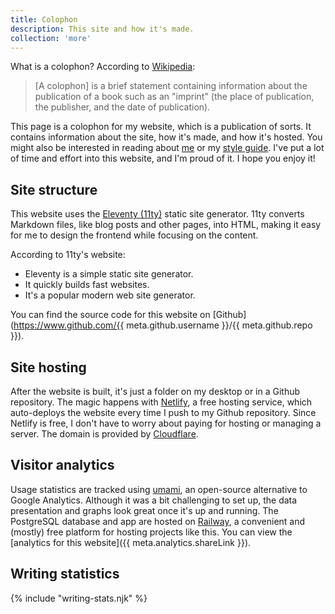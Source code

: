 ```yaml
---
title: Colophon
description: This site and how it's made.
collection: 'more'
---
```


What is a colophon? According to [Wikipedia](<https://en.wikipedia.org/wiki/Colophon_(publishing)>):

> [A colophon] is a brief statement containing information about the publication of a book such as an "imprint" (the place of publication, the publisher, and the date of publication).

This page is a colophon for my website, which is a publication of sorts. It contains information about the site, how it's made, and how it's hosted. You might also be interested in reading about [me](/about) or my [style guide](/style). I've put a lot of time and effort into this website, and I'm proud of it. I hope you enjoy it!

## Site structure

This website uses the [Eleventy (11ty)](https://www.11ty.dev/) static site generator. 11ty converts Markdown files, like blog posts and other pages, into HTML, making it easy for me to design the frontend while focusing on the content.

According to 11ty's website:

- Eleventy is a simple static site generator.
- It quickly builds fast websites.
- It's a popular modern web site generator.

You can find the source code for this website on [Github](https://www.github.com/{{ meta.github.username }}/{{ meta.github.repo }}).

## Site hosting

After the website is built, it's just a folder on my desktop or in a Github repository. The magic happens with [Netlify](https://www.netlify.com/), a free hosting service, which auto-deploys the website every time I push to my Github repository. Since Netlify is free, I don't have to worry about paying for hosting or managing a server. The domain is provided by [Cloudflare](https://www.cloudflare.com/).

## Visitor analytics

Usage statistics are tracked using [umami](https://umami.is/), an open-source alternative to Google Analytics. Although it was a bit challenging to set up, the data presentation and graphs look great once it's up and running. The PostgreSQL database and app are hosted on [Railway](https://railway.app/), a convenient and (mostly) free platform for hosting projects like this. You can view the [analytics for this website]({{ meta.analytics.shareLink }}).

## Writing statistics

{% include "writing-stats.njk" %}
